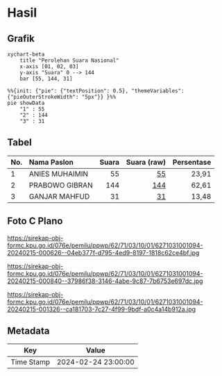 # Hasil

## Grafik

```mermaid
xychart-beta
    title "Perolehan Suara Nasional"
    x-axis [01, 02, 03]
    y-axis "Suara" 0 --> 144
    bar [55, 144, 31]
```

```mermaid
%%{init: {"pie": {"textPosition": 0.5}, "themeVariables": {"pieOuterStrokeWidth": "5px"}} }%%
pie showData
    "1" : 55
    "2" : 144
    "3" : 31
```

## Tabel

| No. | Nama Paslon    | Suara | Suara (raw) | Persentase |
|:--- |:-------------- | -----:| -----------:| ----------:|
| 1   | ANIES MUHAIMIN | 55    | [55][p-1]   | 23,91      |
| 2   | PRABOWO GIBRAN | 144   | [144][p-2]  | 62,61      |
| 3   | GANJAR MAHFUD  | 31    | [31][p-3]   | 13,48      |


[p-1]: https://github.com/gigit-pemilu/pemilu-2024/blob/main/pilpres/hitung-suara/sub/62-kalimantan-tengah/sub/71-kota-palangkaraya/sub/03-jekan-raya/sub/1001-palangka/sub/094-tps/sub/paslon-1.txt
[p-2]: https://github.com/gigit-pemilu/pemilu-2024/blob/main/pilpres/hitung-suara/sub/62-kalimantan-tengah/sub/71-kota-palangkaraya/sub/03-jekan-raya/sub/1001-palangka/sub/094-tps/sub/paslon-2.txt
[p-3]: https://github.com/gigit-pemilu/pemilu-2024/blob/main/pilpres/hitung-suara/sub/62-kalimantan-tengah/sub/71-kota-palangkaraya/sub/03-jekan-raya/sub/1001-palangka/sub/094-tps/sub/paslon-3.txt

## Foto C Plano

https://sirekap-obj-formc.kpu.go.id/076e/pemilu/ppwp/62/71/03/10/01/6271031001094-20240215-000626--04eb377f-d795-4ed9-8197-1818c62ce4bf.jpg

https://sirekap-obj-formc.kpu.go.id/076e/pemilu/ppwp/62/71/03/10/01/6271031001094-20240215-000840--37986f38-3146-4abe-9c87-7b6753e697dc.jpg

https://sirekap-obj-formc.kpu.go.id/076e/pemilu/ppwp/62/71/03/10/01/6271031001094-20240215-001326--ca181703-7c27-4f99-9bdf-a0c4a14b912a.jpg


## Metadata

| Key        | Value               |
| ---------- | ------------------- |
| Time Stamp | 2024-02-24 23:00:00 |



